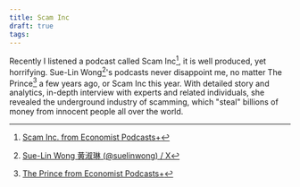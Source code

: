 ```yaml
---
title: Scam Inc
draft: true
tags:
---
```

Recently I listened a podcast called Scam Inc[^1], it is well produced, yet horrifying. Sue-Lin Wong[^2]'s podcasts never disappoint me, no matter The Prince[^3] a few years ago, or Scam Inc this year. With detailed story and analytics, in-depth interview with experts and related individuals, she revealed the underground industry of scamming, which "steal" billions of money from innocent people all over the world.






[^1]: [Scam Inc. from Economist Podcasts+](https://www.economist.com/audio/podcasts/scam-inc)
[^2]: [Sue-Lin Wong 黄淑琳 (@suelinwong) / X](https://x.com/suelinwong)
[^3]: [The Prince from Economist Podcasts+](https://www.economist.com/audio/podcasts/the-prince)
